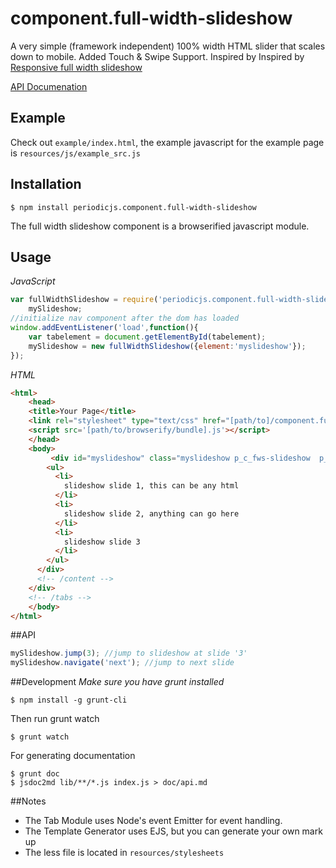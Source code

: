 # component.full-width-slideshow

A very simple (framework independent) 100% width HTML slider that scales down to mobile. Added Touch & Swipe Support. Inspired by
 Inspired by [Responsive full width slideshow](http://tympanus.net/codrops/2013/02/26/full-width-image-slider/)

 [API Documenation](https://github.com/typesettin/component.full-width-slideshow/blob/master/doc/api.md)

## Example

Check out `example/index.html`, the example javascript for the example page is `resources/js/example_src.js`

## Installation

```
$ npm install periodicjs.component.full-width-slideshow
```

The full width slideshow component is a browserified javascript module.

## Usage

*JavaScript*
```javascript
var fullWidthSlideshow = require('periodicjs.component.full-width-slideshow'),
	mySlideshow;
//initialize nav component after the dom has loaded
window.addEventListener('load',function(){
	var tabelement = document.getElementById(tabelement);
	mySlideshow = new fullWidthSlideshow({element:'myslideshow'});
});
```

*HTML*
```html
<html>
	<head>
  	<title>Your Page</title>
  	<link rel="stylesheet" type="text/css" href="[path/to]/component.full-width-slideshow.css">
  	<script src='[path/to/browserify/bundle].js'></script>
	</head>
	<body>
		 <div id="myslideshow" class="myslideshow p_c_fws-slideshow  p_c_fws-slideshow-preview">
        <ul>
          <li>
            slideshow slide 1, this can be any html
          </li>
          <li>
            slideshow slide 2, anything can go here
          </li>
          <li>
            slideshow slide 3
          </li>
        </ul>
      </div>
      <!-- /content -->
    </div>
    <!-- /tabs -->
	</body>
</html>
```

##API

```javascript
mySlideshow.jump(3); //jump to slideshow at slide '3'
mySlideshow.navigate('next'); //jump to next slide
```
##Development
*Make sure you have grunt installed*
```
$ npm install -g grunt-cli
```

Then run grunt watch
```
$ grunt watch
```

For generating documentation
```
$ grunt doc
$ jsdoc2md lib/**/*.js index.js > doc/api.md
```

##Notes
* The Tab Module uses Node's event Emitter for event handling.
* The Template Generator uses EJS, but you can generate your own mark up
* The less file is located in `resources/stylesheets`